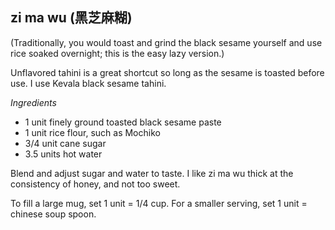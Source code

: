 zi ma wu (黑芝麻糊)
-----

(Traditionally, you would toast and grind the black sesame yourself and use rice soaked overnight; this is the easy lazy version.)

Unflavored tahini is a great shortcut so long as the sesame is toasted before use. I use Kevala black sesame tahini.

*Ingredients*
- 1 unit finely ground toasted black sesame paste
- 1 unit rice flour, such as Mochiko
- 3/4 unit cane sugar
- 3.5 units hot water

Blend and adjust sugar and water to taste. I like zi ma wu thick at the consistency of honey, and not too sweet.

To fill a large mug, set 1 unit = 1/4 cup. For a smaller serving, set 1 unit = chinese soup spoon.
